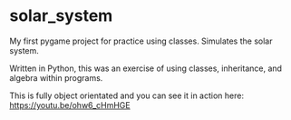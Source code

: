 # solar_system
My first pygame project for practice using classes. Simulates the solar system.


Written in Python, this was an exercise of using classes, inheritance, and algebra within programs.

This is fully object orientated and you can see it in action here: https://youtu.be/ohw6_cHmHGE
